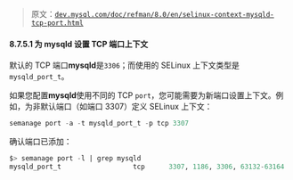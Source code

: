 > 原文：[`dev.mysql.com/doc/refman/8.0/en/selinux-context-mysqld-tcp-port.html`](https://dev.mysql.com/doc/refman/8.0/en/selinux-context-mysqld-tcp-port.html)

#### 8.7.5.1 为 mysqld 设置 TCP 端口上下文

默认的 TCP 端口**mysqld**是`3306`；而使用的 SELinux 上下文类型是`mysqld_port_t`。

如果您配置**mysqld**使用不同的 TCP `port`，您可能需要为新端口设置上下文。例如，为非默认端口（如端口 3307）定义 SELinux 上下文：

```sql
semanage port -a -t mysqld_port_t -p tcp 3307
```

确认端口已添加：

```sql
$> semanage port -l | grep mysqld
mysqld_port_t                  tcp      3307, 1186, 3306, 63132-63164
```
